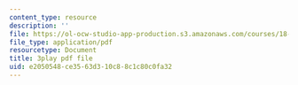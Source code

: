 ```yaml
---
content_type: resource
description: ''
file: https://ol-ocw-studio-app-production.s3.amazonaws.com/courses/18-03-differential-equations-spring-2010/e2050548ce3563d310c88c1c80c0fa32_tVzaX9u6YAE.pdf
file_type: application/pdf
resourcetype: Document
title: 3play pdf file
uid: e2050548-ce35-63d3-10c8-8c1c80c0fa32
---
```

